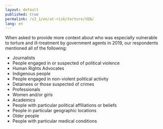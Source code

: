 ```yaml
---
layout: default
published: true
permalink: /v3_1/en/at-risk/torture/VEN/
lang: en
---
```


When asked to provide more context about who was especially vulnerable to torture and ill-treatment by government agents in 2019, our respondents mentioned all of the following:
- Journalists
- People engaged in or suspected of political violence
- Human Rights Advocates
- Indigenous people
- People engaged in non-violent political activity
- Detainees or those suspected of crimes
- Professionals
- Women and/or girls
- Academics
- People with particular political affiliations or beliefs
- People in particular geographic locations
- Older people
- People with particular medical conditions
